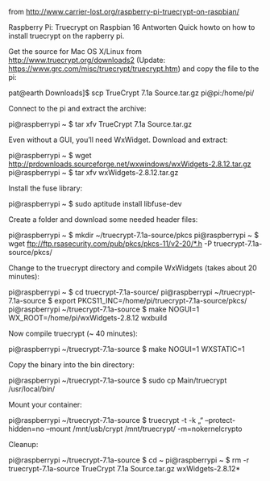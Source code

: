 from http://www.carrier-lost.org/raspberry-pi-truecrypt-on-raspbian/

Raspberry Pi: Truecrypt on Raspbian
16 Antworten
Quick howto on how to install truecrypt on the rapberry pi.

Get the source for Mac OS X/Linux from http://www.truecrypt.org/downloads2 (Update: https://www.grc.com/misc/truecrypt/truecrypt.htm) and copy the file to the pi:

pat@earth Downloads]$ scp TrueCrypt 7.1a Source.tar.gz pi@pi:/home/pi/

Connect to the pi and extract the archive:

pi@raspberrypi ~ $ tar xfv TrueCrypt 7.1a Source.tar.gz

Even without a GUI, you’ll need WxWidget. Download and extract:

pi@raspberrypi ~ $ wget http://prdownloads.sourceforge.net/wxwindows/wxWidgets-2.8.12.tar.gz
pi@raspberrypi ~ $ tar xfv wxWidgets-2.8.12.tar.gz

Install the fuse library:

pi@raspberrypi ~ $ sudo aptitude install libfuse-dev

Create a folder and download some needed header files:

pi@raspberrypi ~ $ mkdir ~/truecrypt-7.1a-source/pkcs
pi@raspberrypi ~ $ wget ftp://ftp.rsasecurity.com/pub/pkcs/pkcs-11/v2-20/*.h -P truecrypt-7.1a-source/pkcs/

Change to the truecrypt directory and compile WxWidgets (takes about 20 minutes):

pi@raspberrypi ~ $ cd truecrypt-7.1a-source/
pi@raspberrypi ~/truecrypt-7.1a-source $ export PKCS11_INC=/home/pi/truecrypt-7.1a-source/pkcs/
pi@raspberrypi ~/truecrypt-7.1a-source $ make NOGUI=1 WX_ROOT=/home/pi/wxWidgets-2.8.12 wxbuild

Now compile truecrypt (~ 40 minutes):

pi@raspberrypi ~/truecrypt-7.1a-source $ make NOGUI=1 WXSTATIC=1

Copy the binary into the bin directory:

pi@raspberrypi ~/truecrypt-7.1a-source $ sudo cp Main/truecrypt /usr/local/bin/

Mount your container:

pi@raspberrypi ~/truecrypt-7.1a-source $ truecrypt -t -k „“ –protect-hidden=no –mount /mnt/usb/crypt /mnt/truecrypt/ -m=nokernelcrypto

Cleanup:

pi@raspberrypi ~/truecrypt-7.1a-source $ cd ~
pi@raspberrypi ~ $ rm -r truecrypt-7.1a-source TrueCrypt 7.1a Source.tar.gz wxWidgets-2.8.12*
